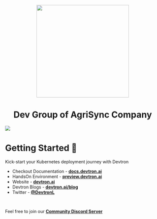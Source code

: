 <p align="center"><img width="300"  src="https://i.ibb.co/CtzP6Dn/logo-r-Agri-Sync-Clear.png">
<h1 align= "center">Dev Group of AgriSync Company</h1>
</p>
<img src="https://i.ibb.co/0Bd6w8q/Screenshot-3.png"></img>

<h1>Getting Started 🚀</h1>
<p>Kick-start your Kubernetes deployment journey with Devtron</p>

<ul>
    <li>Checkout Documentation - <a href="https://docs.devtron.ai/" target="_blank"><strong>docs.devtron.ai</strong></a></li>
    <li>HandsOn Environment - <a href="https://preview.devtron.ai/dashboard/" target="_blank"><strong>preview.devtron.ai</strong></a></li>
    <li>Website - <a href="https://devtron.ai/" target="_blank"><strong>devtron.ai</strong></a></li>
    <li>Devtron Blogs - <a href="https://devtron.ai/blog/" target="_blank"><strong>devtron.ai/blog</strong></a></li>
    <li>Twitter - <a href="https://twitter.com/DevtronL" target="_blank"><strong>@DevtronL</strong></a></li>
</ul>
<br>
<p>Feel free to join our <a href="https://discord.gg/jsRG5qx2gp" target="_blank"><strong>Community Discord Server</strong></a></p>
